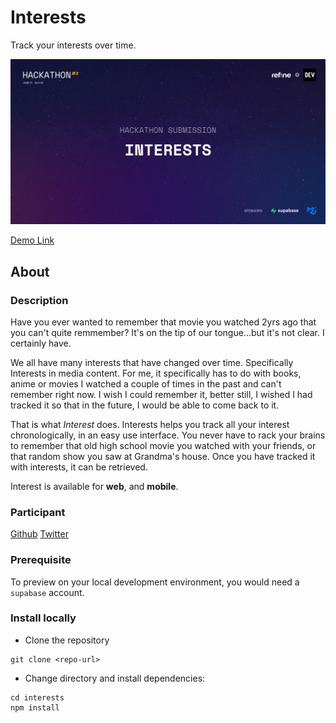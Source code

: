 
# Interests
Track your interests over time.

![project cover](https://github.com/adeleke5140/Interests/blob/main/cover-image.jpg)

[Demo Link]()

## About

### Description
Have you ever wanted to remember that movie you watched 2yrs ago that you can't quite remmember? It's on the tip of our tongue...but it's not clear. I certainly have.

We all have many interests that have changed over time. Specifically Interests in media content. For me, it specifically has to do with books, anime or movies I watched a couple of times in the past and can't remember right now. I wish I could remember it, better still, I wished I had tracked it so that in the future, I would be able to come back to it.

That is what *Interest* does. 
Interests helps you track all your interest chronologically, in an easy use interface. 
You never have to rack your brains to remember that old high school movie you watched with your friends, or that random show you saw at Grandma's house. Once you have tracked it with interests, it can be retrieved.

Interest is available for **web**, and **mobile**.

### Participant
[Github](https://github.com/adeleke5140)
[Twitter](https://twitter.com/adeleke5140)

### Prerequisite
To preview on your local development environment, you would need a `supabase` account. 

### Install locally

* Clone the repository
```
git clone <repo-url>
```
* Change directory and install dependencies:
```
cd interests
npm install
```
